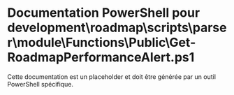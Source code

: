 # Documentation PowerShell pour development\roadmap\scripts\parser\module\Functions\Public\Get-RoadmapPerformanceAlert.ps1

Cette documentation est un placeholder et doit être générée par un outil PowerShell spécifique.
